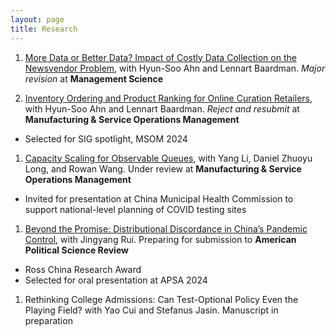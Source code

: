 ```yaml
---
layout: page
title: Research
---
```


<!-- Topics: Retail Analytics, Inventory Management, Societal Decision-Making

Methodology: Dynamic Optimization, Stochastic Analysis, Approximation Algorithm -->

<!-- ## Research Papers -->

1. [More Data or Better Data? Impact of Costly Data Collection on the Newsvendor Problem](https://papers.ssrn.com/sol3/papers.cfm?abstract_id=4949043), with Hyun-Soo Ahn and Lennart Baardman. *Major revision* at **Management Science**

1. [Inventory Ordering and Product Ranking for Online Curation Retailers](https://papers.ssrn.com/sol3/papers.cfm?abstract_id=4061071), with Hyun-Soo Ahn and Lennart Baardman. *Reject and resubmit* at **Manufacturing & Service Operations Management**
- Selected for SIG spotlight, MSOM 2024

1. [Capacity Scaling for Observable Queues](https://papers.ssrn.com/sol3/papers.cfm?abstract_id=3628484), with Yang Li, Daniel Zhuoyu Long, and Rowan Wang. Under review at **Manufacturing & Service Operations Management**
- Invited for presentation at China Municipal Health Commission to support national-level planning of COVID testing sites

1. [Beyond the Promise: Distributional Discordance in China’s Pandemic Control](/public/beyond_the_promise.pdf), with Jingyang Rui. Preparing for submission to **American Political Science Review** 
- Ross China Research Award
- Selected for oral presentation at APSA 2024

1. Rethinking College Admissions: Can Test-Optional Policy Even the Playing Field? with Yao Cui and Stefanus Jasin. Manuscript in preparation

<!-- ## Work-in-Progress
<ol start="5">
  <li>Rethinking College Admissions: Can Test-Optional Policy Even the Playing Field? with Yao Cui and Stefanus Jasin,
manuscript in preparation </li>
   <br /> 
  <li>Context-Aware Dynamic Data Collection, with Hyun-Soo Ahn and Lennart Baardman, results development stage </li>
</ol> -->